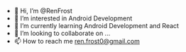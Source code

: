 - 👋 Hi, I’m @RenFrost
- 👀 I’m interested in Android Development
- 🌱 I’m currently learning Android Development and React
- 💞️ I’m looking to collaborate on ...
- 📫 How to reach me ren.frost0@gmail.com

<!---
RenFrost/RenFrost is a ✨ special ✨ repository because its `README.md` (this file) appears on your GitHub profile.
You can click the Preview link to take a look at your changes.
--->

